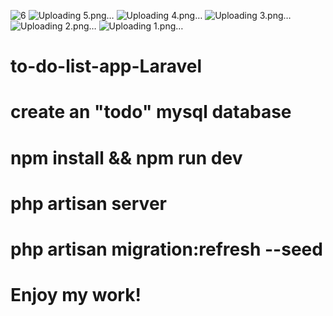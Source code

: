![6](https://github.com/cristianilisei96/to-do-list-app-Laravel/assets/57447097/937a56d7-aa00-4bf6-9da0-2e9957d589e6)
![Uploading 5.png…]()
![Uploading 4.png…]()
![Uploading 3.png…]()
![Uploading 2.png…]()
![Uploading 1.png…]()

# to-do-list-app-Laravel

# create an "todo" mysql database

# npm install && npm run dev

# php artisan server

# php artisan migration:refresh --seed

# Enjoy my work!
